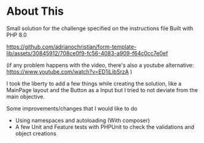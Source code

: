 # About This 
Small solution for the challenge specified on the instructions file
Built with PHP 8.0

https://github.com/adrianochristian/form-template-lib/assets/30845912/708ce0f9-fc56-4083-a909-f64c0cc7e0ef

(if any problem happens with the video, there's also a youtube alternative: https://www.youtube.com/watch?v=ED1iLibSrzA )

I took the liberty to add a few things while creating the solution, like a MainPage layout and the Button as a Input but I tried to not deviate from the main objective.

Some improvements/changes that I would like to do
- Using namespaces and autoloading (With composer)
- A few Unit and Feature tests with PHPUnit to check the validations and object creations
